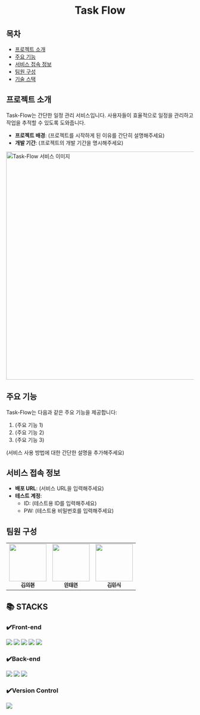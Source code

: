 <h1 align="center">Task Flow</h1>

## 목차
- [프로젝트 소개](#프로젝트-소개)
- [주요 기능](#주요-기능)
- [서비스 접속 정보](#서비스-접속-정보)
- [팀원 구성](#팀원-구성)
- [기술 스택](#-stacks)

## 프로젝트 소개
Task-Flow는 간단한 일정 관리 서비스입니다. 사용자들이 효율적으로 일정을 관리하고 작업을 추적할 수 있도록 도와줍니다.

- **프로젝트 배경**: (프로젝트를 시작하게 된 이유를 간단히 설명해주세요)
- **개발 기간**: (프로젝트의 개발 기간을 명시해주세요)

<img width="612" alt="Task-Flow 서비스 이미지" src="https://github.com/user-attachments/assets/1d1590c3-6391-4330-9ed6-64ecd5fb0f81">

## 주요 기능
Task-Flow는 다음과 같은 주요 기능을 제공합니다:
1. (주요 기능 1)
2. (주요 기능 2)
3. (주요 기능 3)

(서비스 사용 방법에 대한 간단한 설명을 추가해주세요)

## 서비스 접속 정보
- **배포 URL**: (서비스 URL을 입력해주세요)
- **테스트 계정**:
  - ID: (테스트용 ID를 입력해주세요)
  - PW: (테스트용 비밀번호를 입력해주세요)

## 팀원 구성
<table>
  <tbody>
    <tr>
      <td align="center"><a href="https://github.com/kimuihyeon222"><img src="https://avatars.githubusercontent.com/u/57362030?v=4&size=64" width="100px;" alt=""/><br /><sub><b>김의현</b></sub></a><br /></td>
      <td align="center"><a href="https://github.com/xodus8498"><img src="https://avatars.githubusercontent.com/u/30018012?v=4" width="100px;" alt=""/><br /><sub><b>안태연</b></sub></a><br /></td>
      <td align="center"><a href="https://github.com/zmrdltl"><img src="https://avatars.githubusercontent.com/u/22141521?v=4" width="100px;" alt=""/><br /><sub><b>김민식</b></sub></a><br /></td>
    </tr>
  </tbody>
</table>

## 📚 STACKS

### ✔️Front-end
<img src="https://img.shields.io/badge/React-61DAFB?style=for-the-badge&logo=React&logoColor=black"> <img src="https://img.shields.io/badge/TypeScript-3178C6?style=for-the-badge&logo=TypeScript&logoColor=white"> <img src="https://img.shields.io/badge/React Query-FF4154?style=for-the-badge&logo=React Query&logoColor=white"> <img src="https://img.shields.io/badge/Tailwind CSS-38B2AC?style=for-the-badge&logo=Tailwind CSS&logoColor=white"> <img src="https://img.shields.io/badge/Webpack-8DD6F9?style=for-the-badge&logo=Webpack&logoColor=black">

### ✔️Back-end
<img src="https://img.shields.io/badge/Node.js-339933?style=for-the-badge&logo=Node.js&logoColor=white"> <img src="https://img.shields.io/badge/Express-000000?style=for-the-badge&logo=Express&logoColor=white"> <img src="https://img.shields.io/badge/MySQL-4479A1?style=for-the-badge&logo=MySQL&logoColor=white">

### ✔️Version Control
<img src="https://img.shields.io/badge/GitHub-181717?style=for-the-badge&logo=GitHub&logoColor=white">
